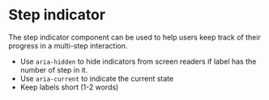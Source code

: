 # Step indicator
The step indicator component can be used to help users keep track of their progress in a multi-step interaction.

- Use `aria-hidden` to hide indicators from screen readers if label has the number of step in it.
- Use `aria-current` to indicate the current state
- Keep labels short (1-2 words)